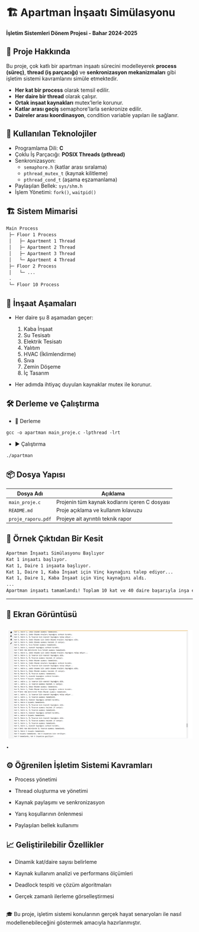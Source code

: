 # 🏗️ Apartman İnşaatı Simülasyonu

**İşletim Sistemleri Dönem Projesi - Bahar 2024-2025**  

## 📌 Proje Hakkında

Bu proje, çok katlı bir apartman inşaatı sürecini modelleyerek **process (süreç)**, **thread (iş parçacığı)** ve **senkronizasyon mekanizmaları** gibi işletim sistemi kavramlarını simüle etmektedir.

- **Her kat bir process** olarak temsil edilir.
- **Her daire bir thread** olarak çalışır.
- **Ortak inşaat kaynakları** mutex’lerle korunur.
- **Katlar arası geçiş** semaphore'larla senkronize edilir.
- **Daireler arası koordinasyon**, condition variable yapıları ile sağlanır.

## 🧠 Kullanılan Teknolojiler

- Programlama Dili: **C**
- Çoklu İş Parçacığı: **POSIX Threads (pthread)**
- Senkronizasyon:
  - `semaphore.h` (katlar arası sıralama)
  - `pthread_mutex_t` (kaynak kilitleme)
  - `pthread_cond_t` (aşama eşzamanlama)
- Paylaşılan Bellek: `sys/shm.h`
- İşlem Yönetimi: `fork()`, `waitpid()`

## 🏗️ Sistem Mimarisi

```txt
Main Process
 ├─ Floor 1 Process
 │   ├─ Apartment 1 Thread
 │   ├─ Apartment 2 Thread
 │   ├─ Apartment 3 Thread
 │   └─ Apartment 4 Thread
 ├─ Floor 2 Process
 │   └─ ...
 .
 └─ Floor 10 Process
```

## 🔁 İnşaat Aşamaları

- Her daire şu 8 aşamadan geçer:
    1. Kaba İnşaat
    2. Su Tesisatı
    3. Elektrik Tesisatı
    4. Yalıtım
    5. HVAC (İklimlendirme)
    6. Sıva
    7. Zemin Döşeme
    8. İç Tasarım

- Her adımda ihtiyaç duyulan kaynaklar mutex ile korunur.

## 🛠️ Derleme ve Çalıştırma
- 🔧 Derleme
```txt
gcc -o apartman main_proje.c -lpthread -lrt
```
- ▶️ Çalıştırma
```txt
./apartman
```
## 📦 Dosya Yapısı
| Dosya Adı          | Açıklama                                       |
| ------------------ | ---------------------------------------------- |
| `main_proje.c`     | Projenin tüm kaynak kodlarını içeren C dosyası |
| `README.md`        | Proje açıklama ve kullanım kılavuzu            |
| `proje_raporu.pdf` | Projeye ait ayrıntılı teknik rapor             |

## 🧪 Örnek Çıktıdan Bir Kesit
```txt
Apartman İnşaatı Simülasyonu Başlıyor
Kat 1 inşaatı başlıyor.
Kat 1, Daire 1 inşaata başlıyor.
Kat 1, Daire 1, Kaba İnşaat için Vinç kaynağını talep ediyor...
Kat 1, Daire 1, Kaba İnşaat için Vinç kaynağını aldı.
...
Apartman inşaatı tamamlandı! Toplam 10 kat ve 40 daire başarıyla inşa edildi.
```
---
## 📸 Ekran Görüntüsü
<img src="https://github.com/ncrim7/Multi-Storey-Apartment-Building-Construction/blob/main/img.png" width="1000px" height="auto">. 
---
## ⚙️ Öğrenilen İşletim Sistemi Kavramları
- Process yönetimi

- Thread oluşturma ve yönetimi

- Kaynak paylaşımı ve senkronizasyon

- Yarış koşullarının önlenmesi

- Paylaşılan bellek kullanımı

## 📈 Geliştirilebilir Özellikler
- Dinamik kat/daire sayısı belirleme

- Kaynak kullanım analizi ve performans ölçümleri

- Deadlock tespiti ve çözüm algoritmaları

- Gerçek zamanlı ilerleme görselleştirmesi

##

🎓 Bu proje, işletim sistemi konularının gerçek hayat senaryoları ile nasıl modellenebileceğini göstermek amacıyla hazırlanmıştır.
